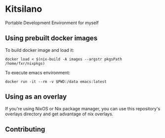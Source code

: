 # Kitsilano
Portable Development Environment for myself

## Using prebuilt docker images
To build docker image and load it:
~~~
docker load < $(nix-build -A images --argstr pkgsPath /home/fxr/nixpkgs)
~~~

To execute emacs environment:
~~~
docker run -it --rm -v $PWD:/data emacs:latest
~~~

## Using as an overlay
If you're using NixOS or Nix package manager, you can use this
repository's overlays directory and get advantage of nix overlays.

## Contributing

